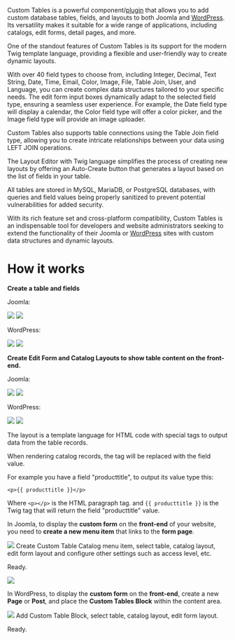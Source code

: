 Custom Tables is a powerful component/[plugin](https://ct4.us/) that allows you to add custom database tables, fields, and layouts to both Joomla and [WordPress](https://ct4.us/). Its versatility makes it suitable for a wide range of applications, including catalogs, edit forms, detail pages, and more.

One of the standout features of Custom Tables is its support for the modern Twig template language, providing a flexible and user-friendly way to create dynamic layouts.

With over 40 field types to choose from, including Integer, Decimal, Text String, Date, Time, Email, Color, Image, File, Table Join, User, and Language, you can create complex data structures tailored to your specific needs. The edit form input boxes dynamically adapt to the selected field type, ensuring a seamless user experience. For example, the Date field type will display a calendar, the Color field type will offer a color picker, and the Image field type will provide an image uploader.

Custom Tables also supports table connections using the Table Join field type, allowing you to create intricate relationships between your data using LEFT JOIN operations.

The Layout Editor with Twig language simplifies the process of creating new layouts by offering an Auto-Create button that generates a layout based on the list of fields in your table.

All tables are stored in MySQL, MariaDB, or PostgreSQL databases, with queries and field values being properly sanitized to prevent potential vulnerabilities for added security.

With its rich feature set and cross-platform compatibility, Custom Tables is an indispensable tool for developers and website administrators seeking to extend the functionality of their Joomla or [WordPress](https://ct4.us/) sites with custom data structures and dynamic layouts.

# How it works

**Create a table and fields**

Joomla:

![](https://joomlaboat.com/images/components/ct/listoftables.png)
![](https://joomlaboat.com/images/components/ct/listoffields.png)

WordPress:

![](https://joomlaboat.com/images/components/ct/listoftables_wp.png)
![](https://joomlaboat.com/images/components/ct/listoffields_wp.png)

**Create Edit Form and Catalog Layouts to show table content on the front-end.**

Joomla:

![](https://joomlaboat.com/images/components/ct/listoflayouts.png)
![](https://joomlaboat.com/images/components/ct/layout.png)

WordPress:

![](https://joomlaboat.com/images/components/ct/listoflayouts_wp.png)
![](https://joomlaboat.com/images/components/ct/layout_wp.png)


The layout is a template language for HTML code with special tags to output data from the table records.

When rendering catalog records, the tag will be replaced with the field value.

For example you have a field "producttitle", to output its value type this:

`<p>{{ producttitle }}</p>`

Where `<p></p>` is the HTML paragraph tag. and `{{ producttitle }}` is the Twig tag that will return the field "producttitle" value.

In Joomla, to display the **custom form** on the **front-end** of your website, you need to **create a new menu item** that links to the **form page**.

![](https://joomlaboat.com/images/components/ct/menu.png) Create Custom Table Catalog menu item, select table, catalog layout, edit form layout and configure other settings such as access level, etc.

Ready.

![](https://joomlaboat.com/images/components/ct/appointments.png)

In WordPress, to display the **custom form** on the **front-end**, create a new **Page** or **Post**, and place the **Custom Tables Block** within the content area.

![](https://joomlaboat.com/images/components/ct/block.png) Add Custom Table Block, select table, catalog layout, edit form layout.

Ready.